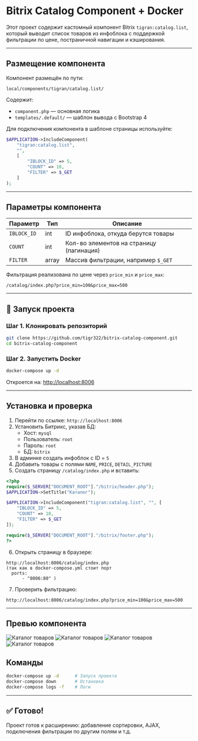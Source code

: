 # Bitrix Catalog Component + Docker

Этот проект содержит кастомный компонент Bitrix `tigran:catalog.list`, который выводит список товаров из инфоблока с поддержкой фильтрации по цене, постраничной навигации и кэширования.

---

##  Размещение компонента

Компонент размещён по пути:

```
local/components/tigran/catalog.list/
```

Содержит:
- `component.php` — основная логика
- `templates/.default/` — шаблон вывода с Bootstrap 4

Для подключения компонента в шаблоне страницы используйте:

```php
$APPLICATION->IncludeComponent(
    "tigran:catalog.list",
    "",
    [
        "IBLOCK_ID" => 5,
        "COUNT" => 10,
        "FILTER" => $_GET
    ]
);
```

---

##  Параметры компонента

| Параметр     | Тип     | Описание                                     |
|--------------|---------|----------------------------------------------|
| `IBLOCK_ID`  | int     | ID инфоблока, откуда берутся товары          |
| `COUNT`      | int     | Кол-во элементов на страницу (пагинация)     |
| `FILTER`     | array   | Массив фильтрации, например `$_GET`          |

Фильтрация реализована по цене через `price_min` и `price_max`:

```
/catalog/index.php?price_min=100&price_max=500
```

---

## 🚀 Запуск проекта

### Шаг 1. Клонировать репозиторий

```bash
git clone https://github.com/tigr322/bitrix-catalog-component.git
cd bitrix-catalog-component
```

### Шаг 2. Запустить Docker

```bash
docker-compose up -d
```

Откроется на: [http://localhost:8006](http://localhost:8006)

---

##  Установка и проверка

1. Перейти по ссылке: `http://localhost:8006`
2. Установить Битрикс, указав БД:
    - Хост: `mysql`
    - Пользователь: `root`
    - Пароль: `root`
    - БД: `bitrix`
3. В админке создать инфоблок с ID = `5`
4. Добавить товары с полями `NAME`, `PRICE`, `DETAIL_PICTURE`
5. Создать страницу `/catalog/index.php` и вставить:

```php
<?php
require($_SERVER["DOCUMENT_ROOT"]."/bitrix/header.php");
$APPLICATION->SetTitle("Каталог");

$APPLICATION->IncludeComponent("tigran:catalog.list", "", [
    "IBLOCK_ID" => 5,
    "COUNT" => 10,
    "FILTER" => $_GET
]);

require($_SERVER["DOCUMENT_ROOT"]."/bitrix/footer.php");
?>
```

6. Открыть страницу в браузере:

```
http://localhost:8006/catalog/index.php
(так как в docker-compose.yml стоит порт
  ports:
      - "8006:80" )
```

7. Проверить фильтрацию:

```
http://localhost:8006/catalog/index.php?price_min=100&price_max=500
```

---
##  Превью компонента

![Каталог товаров](screenshots/1.png)
![Каталог товаров](screenshots/2.png)
![Каталог товаров](screenshots/3.png)
![Каталог товаров](screenshots/4.png)
##  Команды

```bash
docker-compose up -d      # Запуск проекта
docker-compose down       # Остановка
docker-compose logs -f    # Логи
```

---

## ✅ Готово!

Проект готов к расширению: добавление сортировки, AJAX, подключения фильтрации по другим полям и т.д.